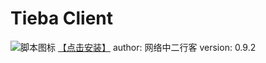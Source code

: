 # Tieba Client #

![脚本图标](http://imgsrc.baidu.com/forum/pic/item/8a65d04bd11373f0075bca22a60f4bfbfaed04c9.jpg)
[【点击安装】](https://github.com/FirefoxBar/userscript/raw/master/Tieba_Client/Tieba_Client.user.js)
author: 网络中二行客
version: 0.9.2
